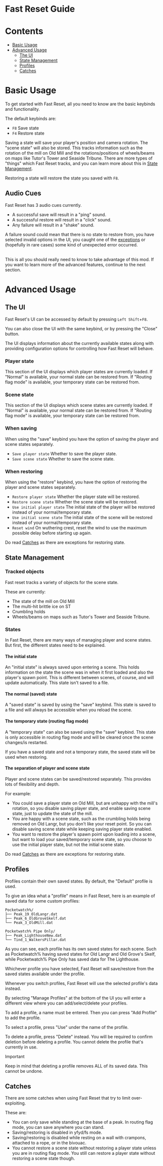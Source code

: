 # Fast Reset Guide
# Contents
- [Basic Usage](#basic-usage)
- [Advanced Usage](#advanced-usage)
    - [The UI](#the-ui)
    - [State Management](#state-management)
    - [Profiles](#profiles)
    - [Catches](#catches)

# Basic Usage
To get started with Fast Reset, all you need to know are the basic keybinds and functionality.

The default keybinds are:
- `F8` Save state
- `F4` Restore state

Saving a state will save your player's position and camera rotation. The "scene state" will also be stored.
This tracks information such as the rotation of the mill on Old Mill and the rotations/positions of wheels/beams on maps
like Tutor's Tower and Seaside Tribune. There are more types of "things" which Fast Reset tracks, and you
can learn more about this in [State Management](#state-management).

Restoring a state will restore the state you saved with `F8`.

## Audio Cues
Fast Reset has 3 audio cues currently.

- A successful save will result in a "ping" sound.
- A successful restore will result in a "click" sound.
- Any failure will result in a "shake" sound.

A failure sound could mean that there is no state to restore from,
you have selected invalid options in the UI, you caught one of the [exceptions](#catches)
or (hopefully in rare cases) some kind of unexpected error occurred.

<br>
This is all you should really need to know to take advantage of this mod.
If you want to learn more of the advanced features, continue to the next section.

# Advanced Usage

## The UI
Fast Reset's UI can be accessed by default by pressing `Left Shift`+`F8`.

You can also close the UI with the same keybind, or by pressing the "Close" button.

The UI displays information about the currently available states
along with providing configuration options for controlling
how Fast Reset will behave.

### Player state
This section of the UI displays which player states are currently loaded.
If "Normal" is available, your normal state can be restored from.
If "Routing flag mode" is available, your temporary state can be restored from.

### Scene state
This section of the UI displays which scene states are currently loaded.
If "Normal" is available, your normal state can be restored from.
If "Routing flag mode" is available, your temporary state can be restored from.

### When saving
When using the "save" keybind you have the option of
saving the player and scene states separately.

- `Save player state` Whether to save the player state.
- `Save scene state` Whether to save the scene state.

### When restoring
When using the "restore" keybind, you have the option
of restoring the player and scene states separately.

- `Restore player state` Whether the player state will be restored.
- `Restore scene state` Whether the scene state will be restored.
- `Use initial player state` The initial state of the player
  will be restored instead of your normal/temporary state.
- `Use initial scene state` The initial state of the scene
  will be restored instead of your normal/temporary state.
- `Reset wind` On wuthering crest, reset the wind to use
  the maximum possible delay before starting up again.

Do read [Catches](#catches) as there are exceptions for restoring state.

## State Management
### Tracked objects
Fast reset tracks a variety of objects for the scene state.

These are currently:
- The state of the mill on Old Mill
- The multi-hit brittle ice on ST
- Crumbling holds
- Wheels/beams on maps such as Tutor's Tower and Seaside Tribune.

### States
In Fast Reset, there are many ways of managing player and scene states.
But first, the different states need to be explained.

#### The initial state
An "initial state" is always saved upon entering a scene.
This holds information on the state the scene was in when it first loaded
and also the player's spawn point. This is different between scenes, of course,
and will update automatically. This state isn't saved to a file.

#### The normal (saved) state
A "saved state" is saved by using the "save" keybind.
This state is saved to a file and will always be accessible
when you reload the scene.

#### The temporary state (routing flag mode)
A "temporary state" can also be saved using the "save" keybind. This state
is only accessible in routing flag mode and will be cleared once the scene
changes/is restarted.

If you have a saved state and not a temporary state, the saved
state will be used when restoring.

#### The separation of player and scene state
Player and scene states can be saved/restored separately.
This provides lots of flexibility and depth.

For example:
- You could save a player state on Old Mill, but are unhappy with the
  mill's rotation, so you disable saving player state, and enable saving scene
  state, just to update the state of the mill.
- You are happy with a scene state, such as the crumbling holds being removed
  on Old Langr, but you don't like your reset point. So you can disable saving
  scene state while keeping saving player state enabled.
- You want to restore the player's spawn point upon loading into a scene,
  but want to load your saved/temporary scene state, so you choose to use
  the initial player state, but not the initial scene state.

Do read [Catches](#catches) as there are exceptions for restoring state.

## Profiles
Profiles contain their own saved states. By default, the "Default" profile
is used.

To give an idea what a "profile" means in Fast Reset, here is an example
of saved data for some custom profiles:
```
Pocketwatch%/
├── Peak_19_OldLangr.dat
├── Peak_6_OldGroveSkelf.dat
└── Peak_3_OldMill.dat

Pocketwatch% Pipe Only/
├── Peak_LighthouseNew.dat
└── Tind_1_WalkersPillar.dat
```
As you can see, each profile has its own saved states for each scene.
Such as Pocketwatch% having saved states for Old Langr and Old Grove's Skelf,
while Pocketwatch% Pipe Only has saved data for The Lighthouse.

Whichever profile you have selected, Fast Reset will save/restore from
the saved states available under the profile.

Whenever you switch profiles, Fast Reset will use the selected profile's data instead.

By selecting "Manage Profiles" at the bottom of the UI you will
enter a different view where you can add/select/delete your profiles.

To add a profile, a name must be entered.
Then you can press "Add Profile" to add the profile.

To select a profile, press "Use" under the name of the profile.

To delete a profile, press "Delete" instead. You will be required
to confirm deletion before deleting a profile.
You cannot delete the profile that's currently in use.

> [!IMPORTANT]
> Keep in mind that deleting a profile removes ALL of its saved data.
> This cannot be undone.

## Catches
There are some catches when using Fast Reset that try to limit
over-exploiting.

These are:
- You can only save while standing at the base
  of a peak. In routing flag mode, you can save anywhere you can stand.
- Saving/restoring is disabled in yfyd/fs mode.
- Saving/restoring is disabled while resting on a wall with crampons,
  attached to a rope, or in the bivouac.
- You cannot restore a scene state without restoring a player state
  unless you are in routing flag mode. You still can restore a player
  state without restoring a scene state though.
